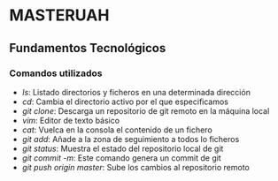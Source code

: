 
# MASTERUAH

## Fundamentos Tecnológicos

### Comandos utilizados 

+ *ls*: Listado directorios y ficheros en una determinada dirección
+ *cd*: Cambia el directorio activo por el que especificamos
+ *git clone*: Descarga un repositorio de git remoto en la máquina local
+ *vim*: Editor de texto básico 
+ *cat*: Vuelca en la consola el contenido de un fichero
+ *git add*: Añade a la zona de seguimiento a todos lo ficheros 
+ *git status*: Muestra el estado del repositorio local de git
+ *git commit -m*: Este comando genera un commit de git 
+ *git push origin master*: Sube los cambios al repositorio remoto 

